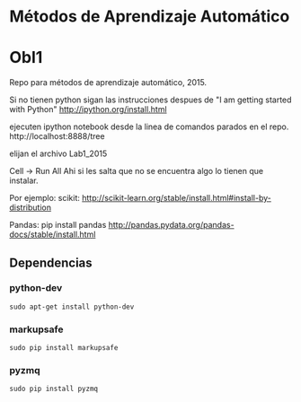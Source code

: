 # Métodos de Aprendizaje Automático
# Obl1
Repo para métodos de aprendizaje automático, 2015.

Si no tienen python sigan las instrucciones despues de "I am getting started with Python"
http://ipython.org/install.html

ejecuten ipython notebook desde la linea de comandos parados en el repo.
http://localhost:8888/tree

elijan el archivo Lab1_2015

Cell -> Run All
Ahi si les salta que no se encuentra algo lo tienen que instalar.

Por ejemplo: scikit:
http://scikit-learn.org/stable/install.html#install-by-distribution

Pandas:
pip install pandas
http://pandas.pydata.org/pandas-docs/stable/install.html

## Dependencias 
### python-dev
``
sudo apt-get install python-dev
``

### markupsafe
``
sudo pip install markupsafe
``
### pyzmq
``
sudo pip install pyzmq
``




